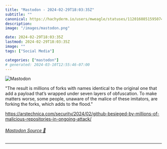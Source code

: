 ```yaml
---
title: "Mastodon - 2024-02-29T18:03:35Z"
subtitle: ""
canonical: https://hachyderm.io/users/mweagle/statuses/112016085159507499
description:
image: "/images/mastodon.png"

date: 2024-02-29T18:03:35Z
lastmod: 2024-02-29T18:03:35Z
image: ""
tags: ["Social Media"]

categories: ["mastodon"]
# generated: 2024-03-10T12:55:46-07:00
---
```

![Mastodon](/images/mastodon.png)

<p>&quot;The result is millions of forks with names identical to the original one that add a payload that’s wrapped under seven layers of obfuscation. To make matters worse, some people, unaware of the malice of these imitators, are forking the forks, which adds to the flood.&quot;</p><p><a href="https://arstechnica.com/security/2024/02/github-besieged-by-millions-of-malicious-repositories-in-ongoing-attack/" target="_blank" rel="nofollow noopener noreferrer" translate="no"><span class="invisible">https://</span><span class="ellipsis">arstechnica.com/security/2024/</span><span class="invisible">02/github-besieged-by-millions-of-malicious-repositories-in-ongoing-attack/</span></a></p>


###### [Mastodon Source 🐘](https://hachyderm.io/@mweagle/112016085159507499)

___
